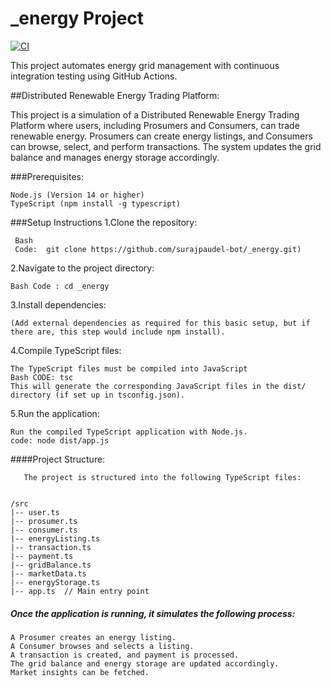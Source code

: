 # _energy Project

[![CI](https://github.com/surajpaudel-bot/_energy/actions/workflows/ci.yml/badge.svg)](https://github.com/surajpaudel-bot/_energy/actions/workflows/ci.yml)

This project automates energy grid management with continuous integration testing using GitHub Actions.


##Distributed Renewable Energy Trading Platform:

 This project is a simulation of a Distributed Renewable Energy Trading Platform where users, including Prosumers and Consumers, can trade renewable energy. 
Prosumers can create energy listings, and Consumers can browse, select, and perform transactions.
The system updates the grid balance and manages energy storage accordingly.

###Prerequisites: 

    Node.js (Version 14 or higher)
    TypeScript (npm install -g typescript)

###Setup Instructions
 1.Clone the repository:
 
     Bash 
     Code:  git clone https://github.com/surajpaudel-bot/_energy.git)

2.Navigate to the project directory:

    Bash Code : cd _energy
3.Install dependencies:

    (Add external dependencies as required for this basic setup, but if there are, this step would include npm install).
4.Compile TypeScript files:

    The TypeScript files must be compiled into JavaScript
    Bash CODE: tsc
    This will generate the corresponding JavaScript files in the dist/ directory (if set up in tsconfig.json).
5.Run the application:

    Run the compiled TypeScript application with Node.js.
    code: node dist/app.js


####Project Structure:
      
       The project is structured into the following TypeScript files:


    /src
    |-- user.ts
    |-- prosumer.ts
    |-- consumer.ts
    |-- energyListing.ts
    |-- transaction.ts
    |-- payment.ts
    |-- gridBalance.ts
    |-- marketData.ts
    |-- energyStorage.ts
    |-- app.ts  // Main entry point
##### Once the application is running, it simulates the following process:

    A Prosumer creates an energy listing.
    A Consumer browses and selects a listing.
    A transaction is created, and payment is processed.
    The grid balance and energy storage are updated accordingly.
    Market insights can be fetched.


    
